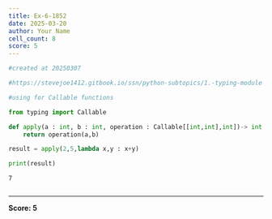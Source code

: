 ```yaml
---
title: Ex-6-1852
date: 2025-03-20
author: Your Name
cell_count: 8
score: 5
---
```


```python
#created at 20250307
```


```python
#https://stevejoe1412.gitbook.io/ssn/python-subtopics/1.-typing-module
```


```python
#using for Callable functions
```


```python
from typing import Callable
```


```python
def apply(a : int, b : int, operation : Callable[[int,int],int])-> int :
    return operation(a,b)
```


```python
result = apply(2,5,lambda x,y : x+y)
```


```python
print(result)
```

    7



```python

```


---
**Score: 5**